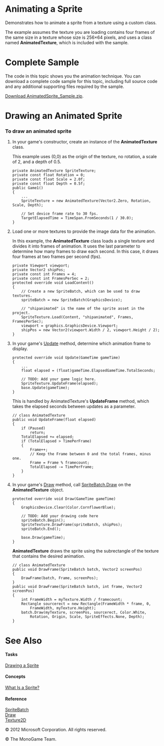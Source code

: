 ﻿

# Animating a Sprite

Demonstrates how to animate a sprite from a texture using a custom class.

The example assumes the texture you are loading contains four frames of the same size in a texture whose size is 256×64 pixels, and uses a class named **AnimatedTexture**, which is included with the sample.

# Complete Sample

The code in this topic shows you the animation technique. You can download a complete code sample for this topic, including full source code and any additional supporting files required by the sample.

[Download AnimatedSprite_Sample.zip](http://go.microsoft.com/fwlink/?LinkId=258680).

# Drawing an Animated Sprite

### To draw an animated sprite

1.  In your game's constructor, create an instance of the **AnimatedTexture** class.
    
    This example uses (0,0) as the origin of the texture, no rotation, a scale of 2, and a depth of 0.5.
    
    ```
    private AnimatedTexture SpriteTexture;
    private const float Rotation = 0;
    private const float Scale = 2.0f;
    private const float Depth = 0.5f;
    public Game1()
    {
        ...
        SpriteTexture = new AnimatedTexture(Vector2.Zero, Rotation, Scale, Depth);
    
        // Set device frame rate to 30 fps.
        TargetElapsedTime = TimeSpan.FromSeconds(1 / 30.0);
    }
    ```
    
2.  Load one or more textures to provide the image data for the animation.
    
    In this example, the **AnimatedTexture** class loads a single texture and divides it into frames of animation. It uses the last parameter to determine how many frames to draw each second. In this case, it draws four frames at two frames per second (fps).
    
    ```
    private Viewport viewport;
    private Vector2 shipPos;
    private const int Frames = 4;
    private const int FramesPerSec = 2;
    protected override void LoadContent()
    {
        // Create a new SpriteBatch, which can be used to draw textures.
        spriteBatch = new SpriteBatch(GraphicsDevice);
    
        // "shipanimated" is the name of the sprite asset in the project.
        SpriteTexture.Load(Content, "shipanimated", Frames, FramesPerSec);
        viewport = graphics.GraphicsDevice.Viewport;
        shipPos = new Vector2(viewport.Width / 2, viewport.Height / 2);
    }
    ```
    
3.  In your game's [Update](M_Microsoft_Xna_Framework_Game_Update.md) method, determine which animation frame to display.
    
    ```
    protected override void Update(GameTime gameTime)
    {
        ...
        float elapsed = (float)gameTime.ElapsedGameTime.TotalSeconds;
    
        // TODO: Add your game logic here.
        SpriteTexture.UpdateFrame(elapsed);
        base.Update(gameTime);
    }
    ```
    
    This is handled by AnimatedTexture's **UpdateFrame** method, which takes the elapsed seconds between updates as a parameter.
    
    ```
    // class AnimatedTexture
    public void UpdateFrame(float elapsed)
    {
        if (Paused)
            return;
        TotalElapsed += elapsed;
        if (TotalElapsed > TimePerFrame)
        {
            Frame++;
            // Keep the Frame between 0 and the total frames, minus one.
            Frame = Frame % framecount;
            TotalElapsed -= TimePerFrame;
        }
    }
    ```
    
4.  In your game's [Draw](M_Microsoft_Xna_Framework_Game_Draw.md) method, call [SpriteBatch.Draw](O_M_Microsoft_Xna_Framework_Graphics_SpriteBatch_Draw.md) on the **AnimatedTexture** object.
    
    ```
    protected override void Draw(GameTime gameTime)
    {
        GraphicsDevice.Clear(Color.CornflowerBlue);
    
        // TODO: Add your drawing code here
        spriteBatch.Begin();
        SpriteTexture.DrawFrame(spriteBatch, shipPos);
        spriteBatch.End();
    
        base.Draw(gameTime);
    }
    ```
    
    **AnimatedTexture** draws the sprite using the subrectangle of the texture that contains the desired animation.
    
    ```
    // class AnimatedTexture
    public void DrawFrame(SpriteBatch batch, Vector2 screenPos)
    {
        DrawFrame(batch, Frame, screenPos);
    }
    public void DrawFrame(SpriteBatch batch, int frame, Vector2 screenPos)
    {
        int FrameWidth = myTexture.Width / framecount;
        Rectangle sourcerect = new Rectangle(FrameWidth * frame, 0,
            FrameWidth, myTexture.Height);
        batch.Draw(myTexture, screenPos, sourcerect, Color.White,
            Rotation, Origin, Scale, SpriteEffects.None, Depth);
    }
    ```
    

# See Also

#### Tasks

[Drawing a Sprite](2DGraphicsHowTo_Draw_Sprite.md)  

#### Concepts

[What Is a Sprite?](Sprite_Overview.md)  

#### Reference

[SpriteBatch](T_Microsoft_Xna_Framework_Graphics_SpriteBatch.md)  
[Draw](O_M_Microsoft_Xna_Framework_Graphics_SpriteBatch_Draw.md)  
[Texture2D](T_Microsoft_Xna_Framework_Graphics_Texture2D.md)  

© 2012 Microsoft Corporation. All rights reserved.

© The MonoGame Team.
